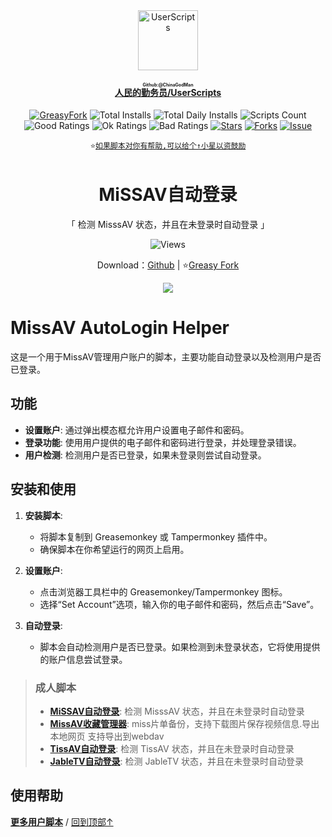 <center><div align="center"><a href="https://github.com/ChinaGodMan" target="_blank">
    <img height="96px" width="96px" src="https://avatars.githubusercontent.com/u/96548841?v=4" alt="UserScripts"></a>
<h4><a href="https://github.com/ChinaGodMan/UserScripts" target="_blank"><ruby>人民的勤务员/UserScripts<rt>Github:@ChinaGodMan</rt></ruby></a></h4>
<a href="https://greasyfork.org/users/1169082-%E4%BA%BA%E6%B0%91%E7%9A%84%E5%8B%A4%E5%8A%A1%E5%91%98?per_page=200" target="_blank"><img src="https://img.shields.io/static/v1?label=%20&message=GreasyFork&logo=greasyfork&logoColor=white&labelColor=%23670000&color=%23670000&style=for-the-badge" alt="GreasyFork"></a>
<img src="https://img.shields.io/badge/dynamic/json?&label=%E6%89%80%E6%9C%89%E8%84%9A%E6%9C%AC%E6%80%BB%E5%AE%89%E8%A3%85%E6%95%B0&query=$.totalInstalls&logo=greasyfork&logoColor=white&labelColor=%23670000&color=blue&style=for-the-badge&url=https://github.com/ChinaGodMan/UserScriptsHistory/raw/main/total_installs.json" alt="Total Installs">
<img src="https://img.shields.io/badge/dynamic/json?&label=%E4%BB%8A%E6%97%A5%E6%89%80%E6%9C%89%E8%84%9A%E6%9C%AC%E5%AE%89%E8%A3%85%E6%95%B0&query=$.totalDailyInstalls&logo=greasyfork&logoColor=white&labelColor=%23670000&color=blue&style=for-the-badge&url=https://github.com/ChinaGodMan/UserScriptsHistory/raw/main/total_installs.json" alt="Total Daily Installs">
<img src="https://img.shields.io/badge/dynamic/json?&label=%E8%84%9A%E6%9C%AC%E6%95%B0%E9%87%8F&query=$.numScripts&logo=greasyfork&logoColor=white&labelColor=%23670000&color=%23670000&style=for-the-badge&url=https://github.com/ChinaGodMan/UserScriptsHistory/raw/main/total_installs.json" alt="Scripts Count"><br>
<img src="https://img.shields.io/badge/dynamic/json?&label=%E6%89%80%E6%9C%89%E5%A5%BD%E8%AF%84&query=$.totalGoodRatings&logo=greasyfork&logoColor=white&labelColor=%23670000&color=4CAF50&style=for-the-badge&url=https://github.com/ChinaGodMan/UserScriptsHistory/raw/main/total_installs.json" alt="Good Ratings">
<img src="https://img.shields.io/badge/dynamic/json?&label=%E6%89%80%E6%9C%89%E4%B8%80%E8%88%AC&query=$.totalOkRatings&logo=greasyfork&logoColor=white&labelColor=%23670000&color=FF9800&style=for-the-badge&url=https://github.com/ChinaGodMan/UserScriptsHistory/raw/main/total_installs.json" alt="Ok Ratings">
<img src="https://img.shields.io/badge/dynamic/json?label=%E6%89%80%E6%9C%89%E5%B7%AE%E8%AF%84&query=$.totalBadRatings&logo=greasyfork&logoColor=white&labelColor=%23670000&color=F44336&style=for-the-badge&url=https://github.com/ChinaGodMan/UserScriptsHistory/raw/main/total_installs.json" alt="Bad Ratings">
<a href="https://github.com/ChinaGodMan/UserScripts" target="_blank"><img src="https://img.shields.io/github/stars/ChinaGodMan/UserScripts?label=%E6%98%9F%E6%A0%87&logo=github&logoColor=white&labelColor=black&color=FF69B4&style=for-the-badge" alt="Stars"></a>
<a href="https://github.com/ChinaGodMan/UserScripts" target="_blank"><img src="https://img.shields.io/github/forks/ChinaGodMan/UserScripts?label=%E5%A4%8D%E5%88%BB&logo=github&logoColor=white&labelColor=black&color=grey&style=for-the-badge" alt="Forks"></a>
<a href="https://github.com/ChinaGodMan/UserScripts/issues" target="_blank"><img src="https://img.shields.io/github/issues/ChinaGodMan/UserScripts?label=%E9%97%AE%E9%A2%98&logo=github&logoColor=white&labelColor=black&style=for-the-badge" alt="Issue"></a>
<code><br>
⭐<a href="https://github.com/ChinaGodMan/UserScripts" target="_blank">如果脚本对你有帮助,可以给个↑小星以资鼓励</a></code>
</div></center></div></center></div></center></div></center></div></center></div></center></div></center></div></center><img height=6px width="100%" src="https://media.chatgptautorefresh.com/images/separators/gradient-aqua.png?latest">
<center><div align="center">
    <h1>MiSSAV自动登录</h1>
    <p>「 检测 MisssAV 状态，并且在未登录时自动登录 」</p>
    <img src="https://views.whatilearened.today/views/github/505325/hmjz100.svg" alt="Views">
    <p>Download：<a href="https://github.com/ChinaGodMan/UserScripts/tree/main/Script details/missav-auto-login-helper">Github</a> | ⭐<a
            href="https://greasyfork.org/zh-CN/scripts/505325">Greasy
            Fork</a></p> 
    <img src="https://raw.gitmirror.com/ChinaGodMan/UserScriptsHistory/main/stats/505325.png">
</div></center>

# MissAV AutoLogin Helper

这是一个用于MissAV管理用户账户的脚本，主要功能自动登录以及检测用户是否已登录。

## 功能

- **设置账户**: 通过弹出模态框允许用户设置电子邮件和密码。
- **登录功能**: 使用用户提供的电子邮件和密码进行登录，并处理登录错误。
- **用户检测**: 检测用户是否已登录，如果未登录则尝试自动登录。

## 安装和使用

1. **安装脚本**:
   - 将脚本复制到 Greasemonkey 或 Tampermonkey 插件中。
   - 确保脚本在你希望运行的网页上启用。

2. **设置账户**:
   - 点击浏览器工具栏中的 Greasemonkey/Tampermonkey 图标。
   - 选择“Set Account”选项，输入你的电子邮件和密码，然后点击“Save”。

3. **自动登录**:
   - 脚本会自动检测用户是否已登录。如果检测到未登录状态，它将使用提供的账户信息尝试登录。




<!--AUTO_ABOUT_PLEASE_DONT_DELETE_IT-->
> ### 成人脚本
> - [**MiSSAV自动登录**](https://greasyfork.org/scripts/505325): 检测 MisssAV 状态，并且在未登录时自动登录
> - [**MissAV收藏管理器**](https://greasyfork.org/scripts/497682): miss片单备份，支持下载图片保存视频信息.导出本地网页 支持导出到webdav
> - [**TissAV自动登录**](https://greasyfork.org/scripts/506528): 检测 TissAV 状态，并且在未登录时自动登录
> - [**JableTV自动登录**](https://greasyfork.org/scripts/506730): 检测 JableTV 状态，并且在未登录时自动登录

<!--AUTO_ABOUT_PLEASE_DONT_DELETE_IT-END-->
<!--AUTO_HELP_PLEASE_DONT_DELETE_IT-->
## 使用帮助
<p><a href="https://github.com/ChinaGodMan/UserScripts"><strong>更多用户脚本</strong></a> /
<a href="#top">回到顶部↑</a></p>
<!--AUTO_HELP_PLEASE_DONT_DELETE_IT-END-->
